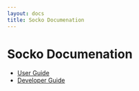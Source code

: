 ```yaml
---
layout: docs
title: Socko Documenation
---
```

# Socko Documenation

* [User Guide](user_guide.html)
* [Developer Guide](deverloper_guide.html)
